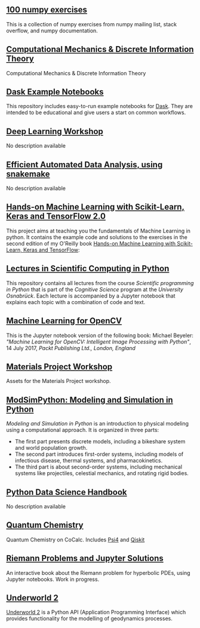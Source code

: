 ## [100 numpy exercises](https://github.com/rougier/numpy-100)

This is a collection of numpy exercises from numpy mailing list, stack overflow, and numpy documentation.


## [Computational Mechanics & Discrete Information Theory](https://github.com/sagemathinc/csi-cmpy-dit)

Computational Mechanics & Discrete Information Theory


## [Dask Example Notebooks](https://github.com/dask/dask-examples)

This repository includes easy-to-run example notebooks for [Dask](https://dask.org/). They are intended to be educational and give users a start on common workflows.


## [Deep Learning Workshop](https://github.com/pacm/dl-workshop)

No description available

## [Efficient Automated Data Analysis, using snakemake](https://github.com/ctb/2019-snakemake-ucdavis)

No description available

## [Hands-on Machine Learning with Scikit-Learn, Keras and TensorFlow 2.0](https://github.com/ageron/handson-ml2)

This project aims at teaching you the fundamentals of Machine Learning in python. It contains the example code and solutions to the exercises in the second edition of my O'Reilly book [Hands-on Machine Learning with Scikit-Learn, Keras and TensorFlow](https://www.oreilly.com/library/view/hands-on-machine-learning/9781492032632/):


## [Lectures in Scientific Computing in Python](https://github.com/scientificprogrammingUOS/lectures)

This repository contains all lectures from the course *Scientific programming in Python* that is part of the *Cognitive Science* program at the *University Osnabrück*. Each lecture is accompanied by a Jupyter notebook that explains each topic with a combination of code and text.


## [Machine Learning for OpenCV](https://github.com/mbeyeler/opencv-machine-learning)

This is the Jupyter notebook version of the following book:
Michael Beyeler: *"Machine Learning for OpenCV: Intelligent Image Processing with Python"*, 14 July 2017, *Packt Publishing Ltd., London, England*


## [Materials Project Workshop](https://workshop.materialsproject.org/)

Assets for the Materials Project workshop.


## [ModSimPython: Modeling and Simulation in Python](https://github.com/AllenDowney/ModSimPy)

*Modeling and Simulation in Python* is an introduction to physical modeling using a computational approach. It is organized in three parts:

  -  The first part presents discrete models, including a bikeshare system and world population growth.
  -  The second part introduces first-order systems, including models of infectious disease, thermal systems, and pharmacokinetics.
  -  The third part is about second-order systems, including mechanical systems like projectiles, celestial mechanics, and rotating rigid bodies.


## [Python Data Science Handbook](https://jakevdp.github.io/PythonDataScienceHandbook/)

No description available

## [Quantum Chemistry](https://github.com/sagemathinc/csi-quantum-chemistry)

Quantum Chemistry on CoCalc. Includes  [Psi4](http://psicode.org/) and [Qiskit](https://qiskit.org/)


## [Riemann Problems and Jupyter Solutions](https://github.com/haraldschilly/riemann_book)

An interactive book about the Riemann problem for hyperbolic PDEs, using Jupyter notebooks. Work in progress.


## [Underworld 2](http://www.underworldcode.org)

[Underworld 2](http://www.underworldcode.org) is a Python API (Application Programming Interface) which provides functionality for the modelling of geodynamics processes.



